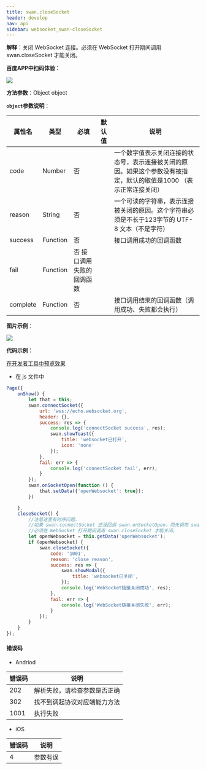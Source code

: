 ```yaml
---
title: swan.closeSocket
header: develop
nav: api
sidebar: websocket_swan-closeSocket
---
```




**解释**：关闭 WebSocket 连接。必须在 WebSocket 打开期间调用 swan.closeSocket 才能关闭。

**百度APP中扫码体验：**

<img src="https://b.bdstatic.com/miniapp/assets/images/doc_demo/closeSocket.png"  class="demo-qrcode-image" />

**方法参数**：Object object

**`object`参数说明**：

|属性名 |类型  |必填 | 默认值 |说明|
|---- | ---- | ---- | ----|----|
|code| Number | 否 | | 一个数字值表示关闭连接的状态号，表示连接被关闭的原因。如果这个参数没有被指定，默认的取值是1000 （表示正常连接关闭）|
|reason| String | 否 | |一个可读的字符串，表示连接被关闭的原因。这个字符串必须是不长于123字节的 UTF-8 文本（不是字符）|
|success   |Function  |  否  | | 接口调用成功的回调函数 |
|fail  |Function  |  否 接口调用失败的回调函数|
|complete   | Function   | 否 | |  接口调用结束的回调函数（调用成功、失败都会执行）|

**图片示例**：

<div class="m-doc-custom-examples">
    <div class="m-doc-custom-examples-correct">
        <img src="https://b.bdstatic.com/miniapp/image/closeSocket.gif">
    </div>
    <div class="m-doc-custom-examples-correct">
        <img src=" ">
    </div>
    <div class="m-doc-custom-examples-correct">
        <img src=" ">
    </div>     
</div>

**代码示例**：

<a href="swanide://fragment/a5a74d0efd59156c0af2bfcbe0882e471573402421510" title="在开发者工具中预览效果" target="_self">在开发者工具中预览效果</a>

* 在 js 文件中

```js
Page({
    onShow() {
        let that = this;
        swan.connectSocket({
            url: 'wss://echo.websocket.org',
            header: {},
            success: res => {
                console.log('connectSocket success', res);
                swan.showToast({
                    title: 'websocket已打开',
                    icon: 'none'
                });
            },
            fail: err => {
                console.log('connectSocket fail', err);
            }
        });
        swan.onSocketOpen(function () {
            that.setData({'openWebsocket': true});
        })

    },
    closeSocket() {
        //注意这里有时序问题，
        //如果 swan.connectSocket 还没回调 swan.onSocketOpen，而先调用 swan.closeSocket，那么就做不到关闭 WebSocket 的目的。
        //必须在 WebSocket 打开期间调用 swan.closeSocket 才能关闭。
        let openWebsocket = this.getData('openWebsocket');
        if (openWebsocket) {
            swan.closeSocket({
                code: '1001',
                reason: 'close reason',
                success: res => {
                    swan.showModal({
                        title: 'websocket已关闭',
                    });
                    console.log('WebSocket链接关闭成功', res);
                },
                fail: err => {
                    console.log('WebSocket链接关闭失败', err);
                }
            });
        }
    }
});
```

 
#### 错误码

* Andriod

|错误码|说明|
|--|--|
|202|解析失败，请检查参数是否正确  |
|302|找不到调起协议对应端能力方法|
|1001|执行失败|

* iOS

|错误码|说明|
|--|--|
|4|参数有误   |

